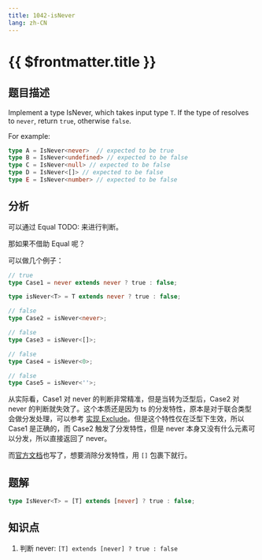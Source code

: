 ```yaml
---
title: 1042-isNever
lang: zh-CN
---
```


# {{ $frontmatter.title }}

## 题目描述

Implement a type IsNever, which takes input type `T`.
If the type of resolves to `never`, return `true`, otherwise `false`.

For example:

```ts
type A = IsNever<never>  // expected to be true
type B = IsNever<undefined> // expected to be false
type C = IsNever<null> // expected to be false
type D = IsNever<[]> // expected to be false
type E = IsNever<number> // expected to be false
```

## 分析

可以通过 Equal TODO: 来进行判断。

那如果不借助 Equal 呢？

可以做几个例子：

```ts
// true
type Case1 = never extends never ? true : false;

type isNever<T> = T extends never ? true : false;

// false
type Case2 = isNever<never>;

// false
type Case3 = isNever<[]>;

// false
type Case4 = isNever<0>;

// false
type Case5 = isNever<''>;
```

从实际看，Case1 对 never 的判断非常精准，但是当转为泛型后，Case2 对 never 的判断就失效了。这个本质还是因为 ts 的分发特性，原本是对于联合类型会做分发处理，可以参考 [实现 Exclude](/docs/easy/43-%E5%AE%9E%E7%8E%B0Exclude.md)。但是这个特性仅在泛型下生效，所以 Case1 是正确的，而 Case2 触发了分发特性，但是 never 本身又没有什么元素可以分发，所以直接返回了 never。

而[官方文档](https://www.typescriptlang.org/docs/handbook/2/conditional-types.html#distributive-conditional-types)也写了，想要消除分发特性，用 `[]` 包裹下就行。

## 题解

```ts
type IsNever<T> = [T] extends [never] ? true : false;
```

## 知识点

1. 判断 never: `[T] extends [never] ? true : false`